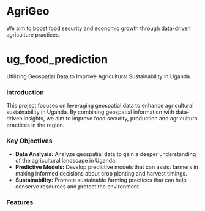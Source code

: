 # AgriGeo
We aim to boost food security and economic growth through data-driven agriculture practices.

# ug_food_prediction
Utilizing Geospatial Data to Improve Agricultural Sustainability in Uganda.

### Introduction
This project focuses on leveraging geospatial data to enhance agricultural sustainability in Uganda. By combining geospatial information with data-driven insights, we aim to improve food security, production and agricultural practices in the region.
### Key Objectives
- **Data Analysis:** Analyze geospatial data to gain a deeper understanding of the agricultural landscape in Uganda.
- **Predictive Models:** Develop predictive models that can assist farmers in making informed decisions about crop planting and harvest timings.
- **Sustainability:** Promote sustainable farming practices that can help conserve resources and protect the environment.

### Features








